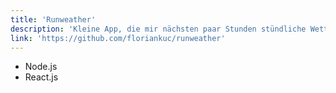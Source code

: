 ```yaml
---
title: 'Runweather'
description: 'Kleine App, die mir nächsten paar Stunden stündliche Wetterergebnisse anzeigt'
link: 'https://github.com/floriankuc/runweather'
---
```


- Node.js
- React.js

